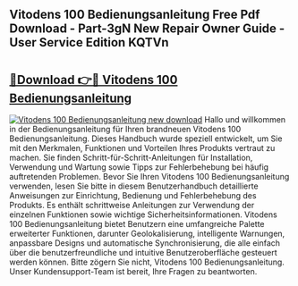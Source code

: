 ## Vitodens 100 Bedienungsanleitung Free Pdf Download - Part-3gN New Repair Owner Guide - User Service Edition KQTVn

# <h2><a href="http://df0698.blite.top/?on=Vitodens+100+Bedienungsanleitung">🔗Download 👉🔴 Vitodens 100 Bedienungsanleitung</a></h2>

[![Vitodens 100 Bedienungsanleitung new download](https://i.imgur.com/lujVjoI.png)](http://df0698.blite.top/?on=Vitodens+100+Bedienungsanleitung)
Hallo und willkommen in der Bedienungsanleitung für Ihren brandneuen Vitodens 100 Bedienungsanleitung. Dieses Handbuch wurde speziell entwickelt, um Sie mit den Merkmalen, Funktionen und Vorteilen Ihres Produkts vertraut zu machen. Sie finden Schritt-für-Schritt-Anleitungen für Installation, Verwendung und Wartung sowie Tipps zur Fehlerbehebung bei häufig auftretenden Problemen. Bevor Sie Ihren Vitodens 100 Bedienungsanleitung verwenden, lesen Sie bitte in diesem Benutzerhandbuch detaillierte Anweisungen zur Einrichtung, Bedienung und Fehlerbehebung des Produkts. Es enthält schrittweise Anleitungen zur Verwendung der einzelnen Funktionen sowie wichtige Sicherheitsinformationen. Vitodens 100 Bedienungsanleitung bietet Benutzern eine umfangreiche Palette erweiterter Funktionen, darunter Geolokalisierung, intelligente Warnungen, anpassbare Designs und automatische Synchronisierung, die alle einfach über die benutzerfreundliche und intuitive Benutzeroberfläche gesteuert werden können. Bitte zögern Sie nicht, Vitodens 100 Bedienungsanleitung. Unser Kundensupport-Team ist bereit, Ihre Fragen zu beantworten.
